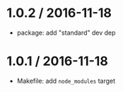 
1.0.2 / 2016-11-18
==================

  * package: add "standard" dev dep

1.0.1 / 2016-11-18
==================

  * Makefile: add `node_modules` target
